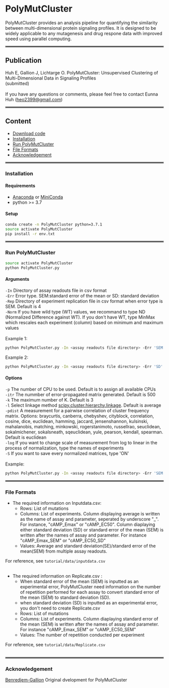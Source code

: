 # PolyMutCluster
PolyMutCluster provides an analysis pipeline for quantifying the similarity between multi-dimensional protein signaling profiles. It is designed to be widely applicable to any mutagenesis and drug respone data with improved speed using parallel computing.<br/>
<hr style="border:2px solid gray"> </hr>

## Publication
Huh E, Gallion J, Lichtarge O. PolyMutCluster: Unsupervised Clustering of Multi-Dimensional Data in Signaling Profiles <br/>
(submitted)<br/><br/>
If you have any questions or comments, please feel free to contact Eunna Huh (heo2399@gmail.com)
<hr style="border:2px solid gray"> </hr>

## Content
* [Download code](#Download-Code)
* [Installation](#Installation)
* [Run PolyMutCluster](#Run-PolyMutCluster)
* [File Formats](#Input-File-Formats)
* [Acknowledgement](#Acknowledgement)
<hr style="border:2px solid gray"> </hr>

### Installation
#### Requirements
* [Anaconda](https://docs.anaconda.com/anaconda/install/) or [MiniConda](https://docs.conda.io/en/latest/miniconda.html)
* python >= 3.7

#### Setup
```bash
conda create -n PolyMutCluster python=3.7.1
source activate PolyMutCluster
pip install -r env.txt
```
<hr style="border:2px solid gray"> </hr>

### Run PolyMutCluster
```bash
source activate PolyMutCluster
python PolyMutCluster.py 
```
#### Arguments <br/>
`-In` Directory of assay readouts file in csv format <br/>
`-Err`  Error type. SEM:standard error of the mean or SD: standard deviation<br/>
`-Rep`  Directory of experiment replication file in csv format when error type is SEM. Default is 4 <br/>
`-Norm` If you have wild type (WT) values, we recommand to type ND (Normalized Difference against WT). If you don't have WT, type MinMax which rescales each experiment (column) based on minimum and maximum values<br/>
<br/>
Example 1:
```bash
python PolyMutCluster.py -In <assay readouts file directory> -Err 'SEM' -Rep <replicate file directory> -Norm 'MinMax'
```
Example 2:
```bash
python PolyMutCluster.py -In <assay readouts file directory> -Err 'SD'  -Norm 'MinMax'
```

#### Options <br/>
`-p`  The number of CPU to be used. Default is to assign all available CPUs <br/>
`-itr`  The nummber of error-propagated matrix generated. Default is 500 <br/>
`-k`  The maximum number of K. Default is 3 <br/>
`-l`  Select linkage method [scipy.cluster.hierarchy.linkage](https://docs.scipy.org/doc/scipy/reference/generated/scipy.cluster.hierarchy.linkage.html). Default is average <br/>
`-pdist`  A measurement for a pairwise correlation of cluster frequency matrix. Options: braycurtis, canberra, chebyshev, cityblock, correlation, cosine, dice, euclidean, hamming, jaccard, jensenshannon, kulsinski, mahalanobis, matching, minkowski, rogerstanimoto, russellrao, seuclidean, sokalmichener, sokalsneath, sqeuclidean, yule, pearson, kendall, spearman. Default is euclidean <br/>
`-log`  If you want to change scale of measurement from log to linear in the process of normalization, type the names of experiments <br/>
`-S`  If you want to save every normalized matrices, type 'ON' <br/> 
<br/>
Example:
```bash
python PolyMutCluster.py -In <assay readouts file directory> -Err 'SEM' -Rep <replicate file directory> -Norm 'MinMax' -p 3 -iter 1000 -k 7 -l 'ward' -pdist 'euclidean' -log 'EC50' 'tka'  -Save_suppl 'ON'
```

<hr style="border:2px solid gray"> </hr>

### File Formats
* The required information on Inputdata.csv: 
  - Rows: List of mutations
  - Columns: List of experiments. Column displaying average is written as the name of assay and parameter, seperated by underscore "_". For instance, "cAMP_Emax" or "cAMP_EC50". Column diaplaying either standard deviation (SD) or standard error of the mean (SEM) is written after the names of assay and parameter. For instance "cAMP_Emax_SEM" or "cAMP_EC50_SD"
  - Values: Average and standard deviation(SE)/standard error of the mean(SEM) from multiple assay readouts.

For reference, see `tutorial/data/inputdata.csv` <br/> <br/>

* The required information on Replicate.csv :
  - When standard error of the mean (SEM) is inputted as an experimental error, PolyMutCluster need information on the number of repetition performed for each assay to convert standard error of the mean (SEM) to standard deviation (SD).
  - when standard deviation (SD) is inputted as an experimental error, you don't need to create Replicate.csv 
  - Rows: List of mutations
  - Columns: List of experiments. Column diaplaying standard error of the mean (SEM) is written after the names of assay and parameter. For instance "cAMP_Emax_SEM" or "cAMP_EC50_SEM"
  - Values: The number of repetition conducted per experiment

For reference, see `tutorial/data/Replicate.csv` <br/> <br/>
<hr style="border:2px solid gray"> </hr>

### Acknowledgement
[Benredjem-Gallion](https://github.com/JonathanGallion/Benredjem-Gallion) Original dvelopment for PolyMutCluster


